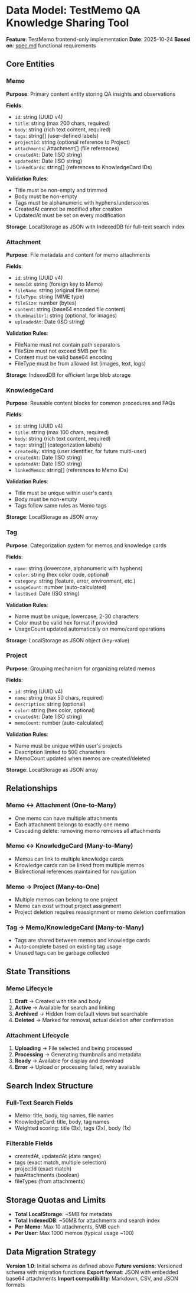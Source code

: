 # Data Model: TestMemo QA Knowledge Sharing Tool

**Feature**: TestMemo frontend-only implementation
**Date**: 2025-10-24
**Based on**: [spec.md](spec.md) functional requirements

## Core Entities

### Memo

**Purpose**: Primary content entity storing QA insights and observations

**Fields**:
- `id`: string (UUID v4)
- `title`: string (max 200 chars, required)
- `body`: string (rich text content, required)
- `tags`: string[] (user-defined labels)
- `projectId`: string (optional reference to Project)
- `attachments`: Attachment[] (file references)
- `createdAt`: Date (ISO string)
- `updatedAt`: Date (ISO string)
- `linkedCards`: string[] (references to KnowledgeCard IDs)

**Validation Rules**:
- Title must be non-empty and trimmed
- Body must be non-empty
- Tags must be alphanumeric with hyphens/underscores
- CreatedAt cannot be modified after creation
- UpdatedAt must be set on every modification

**Storage**: LocalStorage as JSON with IndexedDB for full-text search index

### Attachment

**Purpose**: File metadata and content for memo attachments

**Fields**:
- `id`: string (UUID v4)
- `memoId`: string (foreign key to Memo)
- `fileName`: string (original file name)
- `fileType`: string (MIME type)
- `fileSize`: number (bytes)
- `content`: string (base64 encoded file content)
- `thumbnailUrl`: string (optional, for images)
- `uploadedAt`: Date (ISO string)

**Validation Rules**:
- FileName must not contain path separators
- FileSize must not exceed 5MB per file
- Content must be valid base64 encoding
- FileType must be from allowed list (images, text, logs)

**Storage**: IndexedDB for efficient large blob storage

### KnowledgeCard

**Purpose**: Reusable content blocks for common procedures and FAQs

**Fields**:
- `id`: string (UUID v4)
- `title`: string (max 100 chars, required)
- `body`: string (rich text content, required)
- `tags`: string[] (categorization labels)
- `createdBy`: string (user identifier, for future multi-user)
- `createdAt`: Date (ISO string)
- `updatedAt`: Date (ISO string)
- `linkedMemos`: string[] (references to Memo IDs)

**Validation Rules**:
- Title must be unique within user's cards
- Body must be non-empty
- Tags follow same rules as Memo tags

**Storage**: LocalStorage as JSON array

### Tag

**Purpose**: Categorization system for memos and knowledge cards

**Fields**:
- `name`: string (lowercase, alphanumeric with hyphens)
- `color`: string (hex color code, optional)
- `category`: string (feature, error, environment, etc.)
- `usageCount`: number (auto-calculated)
- `lastUsed`: Date (ISO string)

**Validation Rules**:
- Name must be unique, lowercase, 2-30 characters
- Color must be valid hex format if provided
- UsageCount updated automatically on memo/card operations

**Storage**: LocalStorage as JSON object (key-value)

### Project

**Purpose**: Grouping mechanism for organizing related memos

**Fields**:
- `id`: string (UUID v4)
- `name`: string (max 50 chars, required)
- `description`: string (optional)
- `color`: string (hex color, optional)
- `createdAt`: Date (ISO string)
- `memoCount`: number (auto-calculated)

**Validation Rules**:
- Name must be unique within user's projects
- Description limited to 500 characters
- MemoCount updated when memos are created/deleted

**Storage**: LocalStorage as JSON array

## Relationships

### Memo ↔ Attachment (One-to-Many)
- One memo can have multiple attachments
- Each attachment belongs to exactly one memo
- Cascading delete: removing memo removes all attachments

### Memo ↔ KnowledgeCard (Many-to-Many)
- Memos can link to multiple knowledge cards
- Knowledge cards can be linked from multiple memos
- Bidirectional references maintained for navigation

### Memo → Project (Many-to-One)
- Multiple memos can belong to one project
- Memo can exist without project assignment
- Project deletion requires reassignment or memo deletion confirmation

### Tag → Memo/KnowledgeCard (Many-to-Many)
- Tags are shared between memos and knowledge cards
- Auto-complete based on existing tag usage
- Unused tags can be garbage collected

## State Transitions

### Memo Lifecycle
1. **Draft** → Created with title and body
2. **Active** → Available for search and linking
3. **Archived** → Hidden from default views but searchable
4. **Deleted** → Marked for removal, actual deletion after confirmation

### Attachment Lifecycle
1. **Uploading** → File selected and being processed
2. **Processing** → Generating thumbnails and metadata
3. **Ready** → Available for display and download
4. **Error** → Upload or processing failed, retry available

## Search Index Structure

### Full-Text Search Fields
- Memo: title, body, tag names, file names
- KnowledgeCard: title, body, tag names
- Weighted scoring: title (3x), tags (2x), body (1x)

### Filterable Fields
- createdAt, updatedAt (date ranges)
- tags (exact match, multiple selection)
- projectId (exact match)
- hasAttachments (boolean)
- fileTypes (from attachments)

## Storage Quotas and Limits

- **Total LocalStorage**: ~5MB for metadata
- **Total IndexedDB**: ~50MB for attachments and search index
- **Per Memo**: Max 10 attachments, 5MB each
- **Per User**: Max 1000 memos (typical usage ~100)

## Data Migration Strategy

**Version 1.0**: Initial schema as defined above
**Future versions**: Versioned schema with migration functions
**Export format**: JSON with embedded base64 attachments
**Import compatibility**: Markdown, CSV, and JSON formats